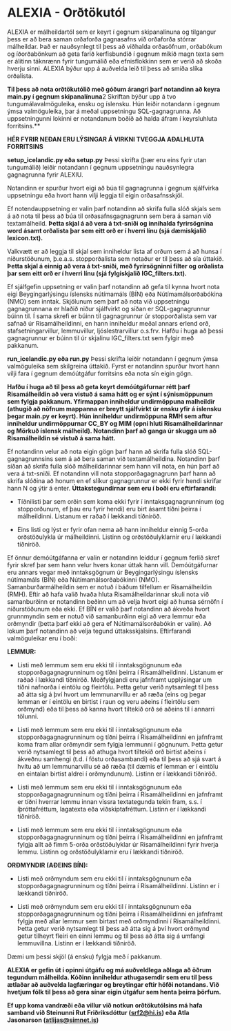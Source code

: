 # ALEXIA - Orðtökutól

ALEXIA er málheildartól sem er keyrt í gegnum skipanalínuna og tilgangur
þess er að bera saman orðaforða gagnasafns við orðaforða stórrar málheildar.
Það er nauðsynlegt til þess að viðhalda orðasöfnum, orðabókum og íðorðabönkum 
að geta farið kerfisbundið í gegnum mikið magn texta sem er álitinn táknrænn 
fyrir tungumálið eða efnisflokkinn sem er verið að skoða hverju sinni. ALEXIA
býður upp á auðvelda leið til þess að smíða slíka orðalista.

**Til þess að nota orðtökutólið með góðum árangri þarf notandinn að keyra main.py
í gegnum skipanalínuna**2
Skriftan býður upp á tvo tungumálavalmöguleika, ensku og íslensku. Hún leiðir
notandann í gegnum ýmsa valmöguleika, þar á meðal uppsetningu SQL-gagnagrunna.
Að uppsetningunni lokinni er notandanum boðið að halda áfram í keyrsluhluta
forritsins.**  

**HÉR FYRIR NEÐAN ERU LÝSINGAR Á VIRKNI TVEGGJA AÐALHLUTA FORRITSINS**

**setup_icelandic.py eða setup.py**
Þessi skrifta (þær eru eins fyrir utan tungumálið) leiðir notandann í gegnum
uppsetningu nauðsynlegra gagnagrunna fyrir ALEXIU. 

Notandinn er spurður hvort eigi að búa til gagnagrunna í gegnum sjálfvirka
uppsetningu eða hvort hann vilji leggja til eigin orðasafnsskjöl. 

Ef notendauppsetning er valin þarf notandinn að skrifa fulla slóð skjals
sem á að nota til þess að búa til orðasafnsgagnagrunn sem bera á saman við
textamálheild. **Þetta skjal á að vera á txt-sniði og innihalda fyrirsögnina
word ásamt orðalista þar sem eitt orð er í hverri línu (sjá dæmiskjalið
lexicon.txt).**

Valkvætt er að leggja til skjal sem inniheldur lista af orðum sem á að hunsa
í niðurstöðunum, þ.e.a.s. stopporðalista sem notaður er til þess að sía úttakið.
**Þetta skjal á einnig að vera á txt-sniði, með fyrirsögninni filter og orðalista
þar sem eitt orð er í hverri línu (sjá fylgiskjalið IGC_filters.txt).** 

Ef sjálfgefin uppsetning er valin þarf notandinn að gefa til kynna hvort nota eigi
Beygingarlýsingu íslensks nútímamáls (BÍN) eða Nútímamálsorðabókina (NMO) sem inntak.
Skjölunum sem þarf að nota við uppsetningu gagnagrunnana er hlaðið niður sjálfvirkt
og síðan er SQL-gagnagrunnur búinn til. Í sama skrefi er búinn til gagnagrunnur úr
stopporðalista sem var safnað úr Risamálheildinni, en hann inniheldur meðal annars
erlend orð, stafsetningarvillur, lemmuvillur, ljóslestrarvillur o.s.frv. Hafðu í 
huga að þessi gagnagrunnur er búinn til úr skjalinu IGC_filters.txt sem fylgir með
pakkanum.

**run_icelandic.py eða run.py**
Þessi skrifta leiðir notandann í gegnum ýmsa valmöguleika sem skilgreina úttakið.
Fyrst er notandinn spurður hvort hann vilji fara í gegnum demóútgáfur forritsins
eða nota sín eigin gögn. 

**Hafðu í huga að til þess að geta keyrt demóútgáfurnar rétt þarf Risamálheildin
að vera vistuð á sama hátt og er sýnt í sýnismöppunum sem fylgja pakkanum. Yfirmappan
inniheldur undirmöppuna malheildir (athugið að nöfnum mappanna er breytt sjálfvirkt 
úr ensku yfir á íslensku þegar main.py er keyrt). Hún inniheldur undirmöppuna RMH
sem aftur inniheldur undirmöppurnar CC_BY og MIM (opni hluti Risamálheildarinnar 
og Mörkuð íslensk málheild). Notandinn þarf að ganga úr skugga um að Risamálheildin
sé vistuð á sama hátt.**

Ef notandinn velur að nota eigin gögn þarf hann að skrifa fulla slóð SQL-gagnagrunnsins
sem á að bera saman við textamálheildina. Notandinn þarf síðan að skrifa fulla slóð
málheildarinnar sem hann vill nota, en hún þarf að vera á txt-sniði. Ef notandinn
vill nota stopporðagagnagrunn þarf hann að skrifa slóðina að honum en ef slíkur 
gagnagrunnur er ekki fyrir hendi skrifar hann N og ýtir á enter. **Úttakstegundirnar
sem eru í boði eru eftirfarandi:** 

- Tíðnilisti þar sem orðin sem koma ekki fyrir í inntaksgagnagrunninum (og stopporðunum,
ef þau eru fyrir hendi) eru birt ásamt tíðni þeirra í málheildinni. Listanum er raðað í 
lækkandi tíðniröð.

- Eins listi og lýst er fyrir ofan nema að hann inniheldur einnig 5-orða orðstöðulykla
úr málheildinni. Listinn og orðstöðulyklarnir eru í lækkandi tíðniröð. 

Ef önnur demóútgáfanna er valin er notandinn leiddur í gegnum ferlið skref fyrir skref
þar sem hann velur hvers konar úttak hann vill. Demóútgáfurnar eru annars vegar með 
inntaksgögnum úr Beygingarlýsingu íslensks nútímamáls (BÍN) eða Nútímamálsorðabókinni (NMO).
Samanburðarmálheildin sem er notuð í báðum tilfellum er Risamálheildin (RMH). Eftir að hafa
valið hvaða hluta Risamálheildarinnar skuli nota við samanburðinn er notandinn beðinn
um að velja hvort eigi að hunsa sérnöfn í niðurstöðunum eða ekki. Ef BÍN er valið þarf
notandinn að ákveða hvort grunnmyndin sem er notuð við samanburðinn eigi að vera lemmur
eða orðmyndir (þetta þarf ekki að gera ef Nútímamálsorðabókin er valin). Að lokum þarf
notandinn að velja tegund úttaksskjalsins. Eftirfarandi valmöguleikar eru í boði:

**LEMMUR:** 
- Listi með lemmum sem eru ekki til í inntaksgögnunum eða stopporðagagnagrunninum og 
tíðni þeirra í Risamálheildinni. Listanum er raðað í lækkandi tíðniröð. Meðfylgjandi 
eru jafnframt upplýsingar um tíðni nafnorða í eintölu og fleirtölu. Þetta getur verið
nytsamlegt til þess að átta sig á því hvort um lemmunarvillu er að ræða (eins og þegar
lemman er í eintölu en birtist í raun og veru aðeins í fleirtölu sem orðmynd) eða til 
þess að kanna hvort tiltekið orð sé aðeins til í annarri tölunni. 

- Listi með lemmum sem eru ekki til í inntaksgögnunum eða stopporðagagnagrunninum og
tíðni þeirra í Risamálheildinni en jafnframt koma fram allar orðmyndir sem fylgja
lemmunni í gögnunum. Þetta getur verið nytsamlegt til þess að athuga hvort tiltekið
orð birtist aðeins í ákveðnu samhengi (t.d. í föstu orðasambandi) eða til þess að sjá
svart á hvítu að um lemmunarvillu sé að ræða (til dæmis ef lemman er í eintölu en 
eintalan birtist aldrei í orðmyndunum). Listinn er í lækkandi tíðniröð. 

- Listi með lemmum sem eru ekki til í inntaksgögnunum eða stopporðagagnagrunninum og
tíðni þeirra í Risamálheildinni en jafnframt er tíðni hverrar lemmu innan vissra
textategunda tekin fram, s.s. í íþróttafréttum, lagatexta eða viðskiptafréttum. 
Listinn er í lækkandi tíðniröð. 

- Listi með lemmum sem eru ekki til í inntaksgögnunum eða stopporðagagnagrunninum og
tíðni þeirra í Risamálheildinni en jafnframt fylgja allt að fimm 5-orða orðstöðulyklar 
úr Risamálheildinni fyrir hverja lemmu. Listinn og orðstöðulyklarnir eru í lækkandi
tíðniröð. 

**ORÐMYNDIR (AÐEINS BÍN):**
- Listi með orðmyndum sem eru ekki til í inntaksgögnunum eða stopporðagagnagrunninum og
tíðni þeirra í Risamálheildinni. Listinn er í lækkandi tíðniröð. 

- Listi með orðmyndum sem eru ekki til í inntaksgögnunum eða stopporðagagnagrunninum og
tíðni þeirra í Risamálheildinni en jafnframt fylgja með allar lemmur sem birtast með 
orðmyndinni í Risamálheildinni. Þetta getur verið nytsamlegt til þess að átta sig á því
hvort orðmynd getur tilheyrt fleiri en einni lemmu og til þess að átta sig á umfangi
lemmuvillna. Listinn er í lækkandi tíðniröð. 

Dæmi um þessi skjöl (á ensku) fylgja með í pakkanum.

**ALEXIA er gefin út í opinni útgáfu og má auðveldlega aðlaga að öðrum tegundum
málheilda. Kóðinn inniheldur athugasemdir sem eru til þess ætlaðar að auðvelda
lagfæringar og breytingar eftir höfði notandans. Við hvetjum fólk til þess að gera
sínar eigin útgáfur sem henta þeirra þörfum.**

__Ef upp koma vandræði eða villur við notkun orðtökutólsins má hafa samband við 
Steinunni Rut Friðriksdóttur (srf2@hi.is) eða Atla Jasonarson (atlijas@simnet.is)__
